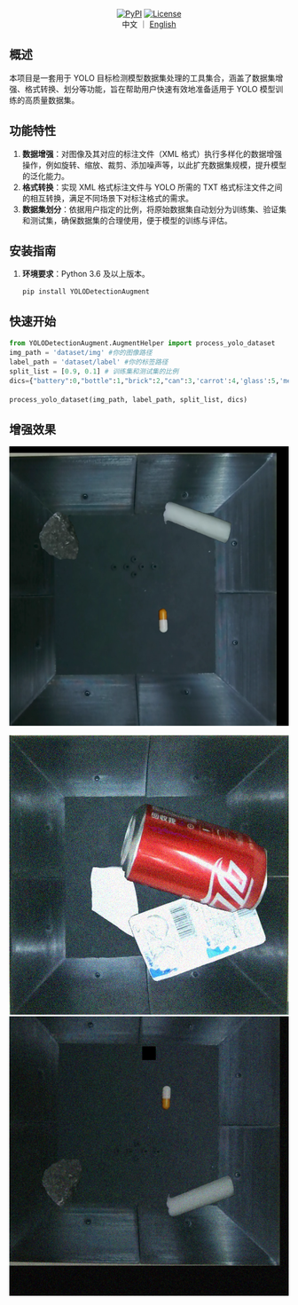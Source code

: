 <div align="center">
       
    
 [![PyPI](https://img.shields.io/pypi/v/YOLODetectionAugment.svg)](https://pypi.org/project/YOLODetectionAugment/) [![License](https://img.shields.io/badge/License-MIT-blue.svg)](https://opensource.org/licenses/MIT) 
    <br/>
    中文 ｜ [English](https://github.com/Huuuuugh/YOLODetectionAugment/blob/main/README.md) 
<br/>

</div>

## 概述

本项目是一套用于 YOLO 目标检测模型数据集处理的工具集合，涵盖了数据集增强、格式转换、划分等功能，旨在帮助用户快速有效地准备适用于 YOLO 模型训练的高质量数据集。

## 功能特性

1. **数据增强**：对图像及其对应的标注文件（XML 格式）执行多样化的数据增强操作，例如旋转、缩放、裁剪、添加噪声等，以此扩充数据集规模，提升模型的泛化能力。
2. **格式转换**：实现 XML 格式标注文件与 YOLO 所需的 TXT 格式标注文件之间的相互转换，满足不同场景下对标注格式的需求。
3. **数据集划分**：依据用户指定的比例，将原始数据集自动划分为训练集、验证集和测试集，确保数据集的合理使用，便于模型的训练与评估。

## 安装指南

1. **环境要求**：Python 3.6 及以上版本。

   ```shell
   pip install YOLODetectionAugment
   ```

## 快速开始

```python
from YOLODetectionAugment.AugmentHelper import process_yolo_dataset
img_path = 'dataset/img' #你的图像路径
label_path = 'dataset/label' #你的标签路径
split_list = [0.9, 0.1] # 训练集和测试集的比例
dics={"battery":0,"bottle":1,"brick":2,"can":3,'carrot':4,'glass':5,'medicine':6,'mooli':7,'package':8,'pebble':9,'potato':10} #将这里的映射对替换成你自己的

process_yolo_dataset(img_path, label_path, split_list, dics)
```

## 增强效果

![167Q1ERM0_MM1](images/README_CN/167Q1ERM0_MM1.png)

![167Q1ERM4_MM3](images/README_CN/167Q1ERM4_MM3.png)![167Q1ERM0_MM3](images/README_CN/167Q1ERM0_MM3.png)
